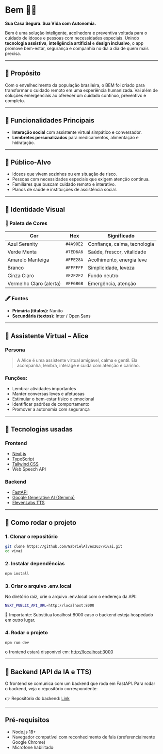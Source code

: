 # Bem 🏡💙

**Sua Casa Segura. Sua Vida com Autonomia.**

Bem é uma solução inteligente, acolhedora e preventiva voltada para o cuidado de idosos e pessoas com necessidades especiais. Unindo **tecnologia assistiva**, **inteligência artificial** e **design inclusivo**, o app promove bem-estar, segurança e companhia no dia a dia de quem mais precisa.

---

## 🧠 Propósito

Com o envelhecimento da população brasileira, o BEM foi criado para transformar o cuidado remoto em uma experiência humanizada. Vai além de soluções emergenciais ao oferecer um cuidado contínuo, preventivo e completo.

---

## 📱 Funcionalidades Principais

- **Interação social** com assistente virtual simpático e conversador.
- **Lembretes personalizados** para medicamentos, alimentação e hidratação.

---

## 🎯 Público-Alvo

- Idosos que vivem sozinhos ou em situação de risco.
- Pessoas com necessidades especiais que exigem atenção contínua.
- Familiares que buscam cuidado remoto e interativo.
- Planos de saúde e instituições de assistência social.

---

## 🌈 Identidade Visual

### 🎨 Paleta de Cores

| Cor                     | Hex       | Significado                  |
| ----------------------- | --------- | ---------------------------- |
| Azul Serenity           | `#4A90E2` | Confiança, calma, tecnologia |
| Verde Menta             | `#7ED6A6` | Saúde, frescor, vitalidade   |
| Amarelo Manteiga        | `#FFE28A` | Acolhimento, energia leve    |
| Branco                  | `#FFFFFF` | Simplicidade, leveza         |
| Cinza Claro             | `#F2F2F2` | Fundo neutro                 |
| Vermelho Claro (alerta) | `#FF6B6B` | Emergência, atenção          |

### 🖋️ Fontes

- **Primária (títulos):** Nunito
- **Secundária (textos):** Inter / Open Sans

---

## 🤖 Assistente Virtual – Alice

### Persona

> A Alice é uma assistente virtual amigável, calma e gentil. Ela acompanha, lembra, interage e cuida com atenção e carinho.

### Funções:

- Lembrar atividades importantes
- Manter conversas leves e afetuosas
- Estimular o bem-estar físico e emocional
- Identificar padrões de comportamento
- Promover a autonomia com segurança

---

## 🧩 Tecnologias usadas

### Frontend

- [Next.js](https://nextjs.org/)
- [TypeScript](https://www.typescriptlang.org/)
- [Tailwind CSS](https://tailwindcss.com/)
- Web Speech API

### Backend

- [FastAPI](https://fastapi.tiangolo.com/)
- [Google Generative AI (Gemma)](https://makersuite.google.com/)
- [ElevenLabs TTS](https://www.elevenlabs.io/)

---

## 🚀 Como rodar o projeto

### 1. Clonar o repositório

```bash
git clone https://github.com/GabrielAlves263/vivai.git
cd vivai
```

### 2. Instalar dependências

```bash
npm install
```

### 3. Criar o arquivo .env.local

No diretório raiz, crie o arquivo .env.local com o endereço da API:

```bash
NEXT_PUBLIC_API_URL=http://localhost:8000
```

📌 Importante: Substitua localhost:8000 caso o backend esteja hospedado em outro lugar.

### 4. Rodar o projeto

```bash
npm run dev
```

o frontend estará disponível em: [http://localhost:3000](http://localhost:3000)

---

## 🔗 Backend (API da IA e TTS)

O frontend se comunica com um backend que roda em FastAPI. Para rodar o backend, veja o repositório correspondente:

👉 Repositório do backend: [Link](https://github.com/GabrielAlves263/bem-backend)

---

## Pré-requisitos

- Node.js 18+
- Navegador compatível com reconhecimento de fala (preferencialmente Google Chrome)
- Microfone habilitado
